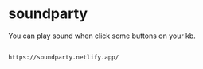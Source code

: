# soundparty
You can play sound when click some buttons on your kb.

```

https://soundparty.netlify.app/

```
